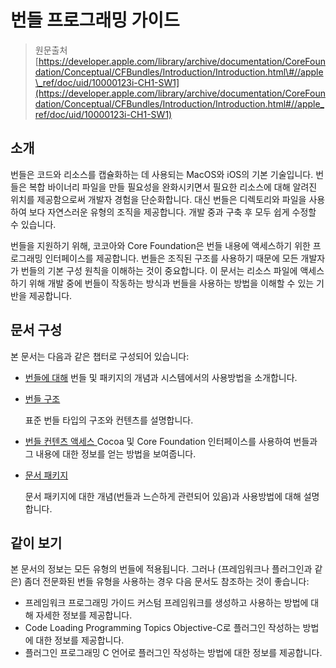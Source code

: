 # 번들 프로그래밍 가이드

> 원문출처  
> [https://developer.apple.com/library/archive/documentation/CoreFoundation/Conceptual/CFBundles/Introduction/Introduction.html\#//apple\_ref/doc/uid/10000123i-CH1-SW1](https://developer.apple.com/library/archive/documentation/CoreFoundation/Conceptual/CFBundles/Introduction/Introduction.html#//apple_ref/doc/uid/10000123i-CH1-SW1)

## 소개

번들은 코드와 리소스를 캡슐화하는 데 사용되는 MacOS와 iOS의 기본 기술입니다. 번들은 복합 바이너리 파일을 만들 필요성을 완화시키면서 필요한 리소스에 대해 알려진 위치를 제공함으로써 개발자 경험을 단순화합니다. 대신 번들은 디렉토리와 파일을 사용하여 보다 자연스러운 유형의 조직을 제공합니다. 개발 중과 구축 후 모두 쉽게 수정할 수 있습니다.

번들을 지원하기 위해, 코코아와 Core Foundation은 번들 내용에 액세스하기 위한 프로그래밍 인터페이스를 제공합니다. 번들은 조직된 구조를 사용하기 때문에 모든 개발자가 번들의 기본 구성 원칙을 이해하는 것이 중요합니다. 이 문서는 리소스 파일에 액세스하기 위해 개발 중에 번들이 작동하는 방식과 번들을 사용하는 방법을 이해할 수 있는 기반을 제공합니다.

## 문서 구성

본 문서는 다음과 같은 챕터로 구성되어 있습니다:

* [번들에 대해](about-bundles.md) 번들 및 패키지의 개념과 시스템에서의 사용방법을 소개합니다.
* [번들 구조](bundle-structures.md)

  표준 번들 타입의 구조와 컨텐츠를 설명합니다.

* [번들 컨텐츠 액세스  ](accessing-a-bundles-contents.md) Cocoa 및 Core Foundation 인터페이스를 사용하여 번들과 그 내용에 대한 정보를 얻는 방법을 보여줍니다.
* [문서 패키지](document-packages.md)

  문서 패키지에 대한 개념\(번들과 느슨하게 관련되어 있음\)과 사용방법에 대해 설명합니다.

## 같이 보기

본 문서의 정보는 모든 유형의 번들에 적용됩니다. 그러나 \(프레임워크나 플러그인과 같은\) 좀더 전문화된 번들 유형을 사용하는 경우 다음 문서도 참조하는 것이 좋습니다:

* 프레임워크 프로그래밍 가이드 커스텀 프레임워크를 생성하고 사용하는 방법에 대해 자세한 정보를 제공합니다.
* Code Loading Programming Topics Objective-C로 플러그인 작성하는 방법에 대한 정보를 제공합니다.
* 플러그인 프로그래밍   C 언어로 플러그인 작성하는 방법에 대한 정보를 제공합니다.

